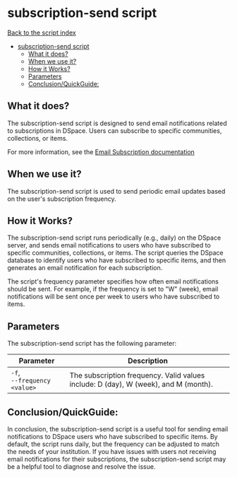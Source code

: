 # subscription-send script
[Back to the script index](index.md)
<!-- TOC -->
* [subscription-send script](#subscription-send-script)
  * [What it does?](#what-it-does)
  * [When we use it?](#when-we-use-it)
  * [How it Works?](#how-it-works)
  * [Parameters](#parameters)
  * [Conclusion/QuickGuide:](#conclusionquickguide)
<!-- TOC -->
## What it does?

The subscription-send script is designed to send email notifications related to subscriptions in DSpace. Users can
subscribe to specific communities, collections, or items.

For more information,
see the [Email Subscription documentation](https://wiki.lyrasis.org/display/DSDOC7x/Email+Subscriptions)

## When we use it?

The subscription-send script is used to send periodic email updates based on the user's subscription frequency.

## How it Works?

The subscription-send script runs periodically (e.g., daily) on the DSpace server,
and sends email notifications to users
who have subscribed to specific communities, collections, or items.
The script queries the DSpace database to identify
users who have subscribed to specific items, and then generates an email notification for each subscription.

The script's frequency parameter specifies how often email notifications should be sent. For example, if the frequency
is set to "W" (week), email notifications will be sent once per week to users who have subscribed to items.

## Parameters

The subscription-send script has the following parameter:

| Parameter                        | Description                                                                         |
|----------------------------------|-------------------------------------------------------------------------------------|
| `-f`, <br/>`--frequency <value>` | The subscription frequency. Valid values include: D (day), W (week), and M (month). |

## Conclusion/QuickGuide:

In conclusion, the subscription-send script is a useful tool for sending email notifications to DSpace users who have
subscribed to specific items. By default, the script runs daily, but the frequency can be adjusted to match the needs of
your institution. If you have issues with users not receiving email notifications for their subscriptions, the
subscription-send script may be a helpful tool to diagnose and resolve the issue.
